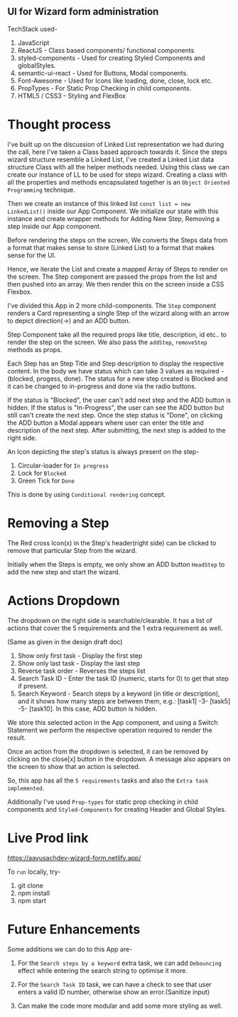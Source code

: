 ## UI for Wizard form administration

TechStack used-

1. JavaScript
2. ReactJS - Class based components/ functional components
3. styled-components - Used for creating Styled Components and globalStyles.
4. semantic-ui-react - Used for Buttons, Modal components.
5. Font-Awesome - Used for Icons like loading, done, close, lock etc.
6. PropTypes - For Static Prop Checking in child components.
7. HTML5 / CSS3 - Styling and FlexBox


# Thought process

I've built up on the discussion of Linked List representation we had during the call, here I've taken a Class based approach towards it. Since the steps wizard structure resemble a Linked List, I've created a Linked List data structure Class with all the helper methods needed. Using this class we can create our instance of LL to be used for steps wizard. Creating a class with all the properties and methods encapsulated together is an `Object Oriented Programming` technique.

Then we create an instance of this linked list `const list = new LinkedList()` inside our App Component. We initialize our state with this instance and create wrapper methods for Adding New Step, Removing a step inside our App component.

Before rendering the steps on the screen, We converts the Steps data from a format that makes sense to
store (Linked List) to a format that makes sense for the UI.

Hence, we iterate the List and create a mapped Array of Steps to render on the screen. The Step component are passed the props from the list and then pushed into an array. We then render this on the screen inside a CSS Flexbox.

I've divided this App in 2 more child-components. The `Step` component renders a Card representing a single Step of the wizard along with an arrow to depict direction(->) and an ADD button.

Step Component take all the required props like title, description, id etc.. to render the step on the screen. We also pass the `addStep`, `removeStep` methods as props.

Each Step has an Step Title and Step description to display the respective content. In the body we have status which can take 3 values as required - (blocked, progess, done).
The status for a new step created is Blocked and it can be changed to in-progress and done via the radio buttons.

If the status is "Blocked", the user can't add next step and the ADD button is hidden. 
If the status is "In-Progress", the user can see the ADD button but still can't create the next step.
Once the step status is "Done", on clicking the ADD button a Modal appears where user can enter the title and description of the next step. After submitting, the next step is added to the right side.

An Icon depicting the step's status is always present on the step-
1. Circular-loader for `In progress`
2. Lock for `Blocked`
3. Green Tick for `Done`

This is done by using `Conditional rendering` concept.

# Removing a Step
The Red cross Icon(x) in the Step's header(right side) can be clicked to remove that particular Step from the wizard.

Initially when the Steps is empty, we only show an ADD button `HeadStep` to add the new step and start the wizard.

# Actions Dropdown

The dropdown on the right side is searchable/clearable. It has a list of actions that cover the 5 requirements and the 1 extra requirement as well.

(Same as given in the design draft doc)

1. Show only first task - Display the first step
2. Show only last task - Display the last step
3. Reverse task order - Reverses the steps list
4. Search Task ID - Enter the task ID (numeric, starts for 0) to get that step if present.
5. Search Keyword - Search steps by a keyword (in title or description), and it shows how many steps
are between them, e.g.: [task1] -3- [task5] -5- [task10]. In this case, ADD button is hidden.

We store this selected action in the App component, and using a Switch Statement we perform the respective operation required to render the result.

Once an action from the dropdown is selected, it can be removed by clicking on the close[x] button in the dropdown. A message also appears on the screen to show that an action is selected.

So, this app has all the `5 requirements` tasks and also the `Extra task implemented`.

Additionally I've used `Prop-types` for static prop checking in child components and `Styled-Components` for creating Header and Global Styles.

# Live Prod link
https://aayusachdev-wizard-form.netlify.app/

To `run` locally, try- 

1. git clone
2. npm install
3. npm start

# Future Enhancements

Some additions we can do to this App are- 

1. For the `Search steps by a keyword` extra task, we can add `Debouncing` effect while entering the search string to optimise it more.

2. For the `Search Task ID` task, we can have a check to see that user enters a valid ID number, otherwise show an error.(Sanitize input)

3. Can make the code more modular and add some more styling as well.